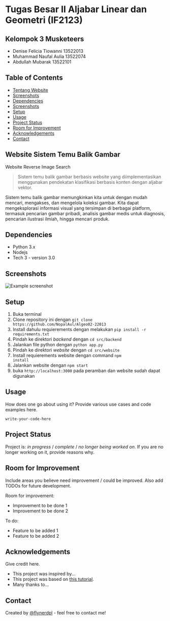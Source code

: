 # Tugas Besar II Aljabar Linear dan Geometri (IF2123)
## Kelompok 3 Musketeers
- Denise Felicia Tiowanni	13522013
- Muhammad Naufal Aulia	    13522074
- Abdullah Mubarak	        13522101

## Table of Contents
* [Tentang Website](#website-sistem-temu-balik-gambar)
* [Screenshots](#technologies-used)
* [Dependencies](#dependencies)
* [Screenshots](#screenshots)
* [Setup](#setup)
* [Usage](#usage)
* [Project Status](#project-status)
* [Room for Improvement](#room-for-improvement)
* [Acknowledgements](#acknowledgements)
* [Contact](#contact)
<!-- * [License](#license) -->

## Website Sistem Temu Balik Gambar <a href="website-sistem-temu-balik-gambar"></a>
Website Reverse Image Search
> Sistem temu balik gambar berbasis website yang diimplementasikan menggunakan pendekatan klasifikasi berbasis konten dengan aljabar vektor.
<!-- > Live demo [_here_](https://www.example.com).If you have the project hosted somewhere, include the link here. -->
Sistem temu balik gambar memungkinkan kita untuk dengan mudah mencari, mengakses, dan mengelola koleksi gambar. Kita dapat mengeksplorasi informasi visual yang tersimpan di berbagai platform, termasuk pencarian gambar pribadi, analisis gambar medis untuk diagnosis, pencarian ilustrasi ilmiah, hingga mencari produk.


## Dependencies <a href="dependencies"></a>
- Python 3.x
- Nodejs
- Tech 3 - version 3.0


## Screenshots <a href="screenshots"></a>
![Example screenshot](./img/screenshot.png)
<!-- If you have screenshots you'd like to share, include them here. -->


## Setup
1. Buka terminal
2. Clone repository ini dengan `git clone https://github.com/NopalAul/Algeo02-22013`
3. Install dahulu requierements dengan melakukan <code>pip install -r requirements.txt</code>
4. Pindah ke direktori *backend* dengan `cd src/backend`
5. Jalankan file python dengan <code>python app.py</code>
6. Pindah ke direktori *website* dengan `cd src/website`
7. Install requierements website dengan command <code>npm install</code>
8. Jalankan website dengan <code>npm start</code>
9. buka <code>http://localhost:3000</code> pada peramban dan website sudah dapat digunakan

## Usage
How does one go about using it?
Provide various use cases and code examples here.

`write-your-code-here`


## Project Status
Project is: _in progress_ / _complete_ / _no longer being worked on_. If you are no longer working on it, provide reasons why.


## Room for Improvement
Include areas you believe need improvement / could be improved. Also add TODOs for future development.

Room for improvement:
- Improvement to be done 1
- Improvement to be done 2

To do:
- Feature to be added 1
- Feature to be added 2


## Acknowledgements
Give credit here.
- This project was inspired by...
- This project was based on [this tutorial](https://www.example.com).
- Many thanks to...


## Contact
Created by [@flynerdpl](https://www.flynerd.pl/) - feel free to contact me!


<!-- Optional -->
<!-- ## License -->
<!-- This project is open source and available under the [... License](). -->

<!-- You don't have to include all sections - just the one's relevant to your project -->
